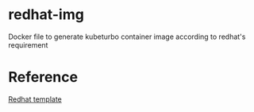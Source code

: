 # redhat-img
Docker file to generate kubeturbo container image according to redhat's requirement


# Reference
[Redhat template](https://github.com/RHsyseng/container-rhel-examples/blob/master/starter/Dockerfile)
